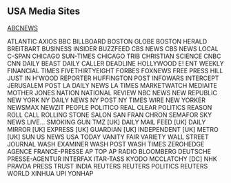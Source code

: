## USA Media Sites
[ABCNEWS](http://www.abcnews.com/)

ATLANTIC 
AXIOS
BBC
BILLBOARD
BOSTON GLOBE
BOSTON HERALD
BREITBART
BUSINESS INSIDER
BUZZFEED
CBS NEWS
CBS NEWS LOCAL
C-SPAN
CHICAGO SUN-TIMES
CHICAGO TRIB
CHRISTIAN SCIENCE
CNBC
CNN
DAILY BEAST
DAILY CALLER
DEADLINE HOLLYWOOD
E!
ENT WEEKLY
FINANCIAL TIMES
FIVETHIRTYEIGHT
FORBES
FOXNEWS
FREE PRESS
HILL JUST IN
H'WOOD REPORTER
HUFFINGTON POST
INFOWARS
INTERCEPT
JERUSALEM POST
LA DAILY NEWS
LA TIMES
MARKETWATCH
MEDIAITE
MOTHER JONES
NATION
NATIONAL REVIEW
NBC NEWS
NEW REPUBLIC
NEW YORK
NY DAILY NEWS
NY POST
NY TIMES WIRE
NEW YORKER
NEWSMAX
NEWZIT
PEOPLE
POLITICO
REAL CLEAR POLITICS
REASON
ROLL CALL
ROLLING STONE
SALON
SAN FRAN CHRON
SEMAFOR
SKY NEWS LIVE...
SMOKING GUN
TMZ
[UK] DAILY MAIL FEED
[UK] DAILY MIRROR
[UK] EXPRESS
[UK] GUARDIAN
[UK] INDEPENDENT
[UK] METRO
[UK] SUN
US NEWS
USA TODAY
VANITY FAIR
VARIETY
WALL STREET JOURNAL
WASH EXAMINER
WASH POST
WASH TIMES
ZEROHEDGE
AGENCE FRANCE-PRESSE
AP TOP
AP RADIO
BLOOMBERG
DEUTSCHE PRESSE-AGENTUR
INTERFAX
ITAR-TASS
KYODO
MCCLATCHY [DC]
NHK
PRAVDA
PRESS TRUST INDIA
REUTERS
REUTERS POLITICS
REUTERS WORLD
XINHUA
UPI
YONHAP
